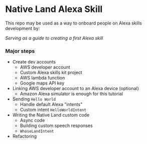 # Native Land Alexa Skill

This repo may be used as a way to onboard people on Alexa skills development by:

_Serving as a guide to creating a first Alexa skill_
 
### Major steps
  - Create dev accounts
    - AWS developer account
    - Custom Alexa skills kit project
    - AWS lambda function
    - Google maps API key
- Linking AWS developer account to an Alexa device (optional)
  - Amazon Alexa simulator is enough for this tutorial
- Sending `Hello World`
  - Handle default Alexa "intents"
  - Custom intent `HelloWorldIntent`
- Writing the Native Land custom code
  - Async code
  - Building custom speech responses
  - `WhoseLandIntent`
- Refactoring
